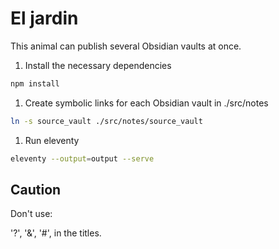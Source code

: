 # El jardin

This animal can publish several Obsidian vaults at once.

1. Install the necessary dependencies

```sh
npm install
```

1. Create symbolic links for each Obsidian vault in ./src/notes

```sh
ln -s source_vault ./src/notes/source_vault
```

1. Run eleventy

```sh
eleventy --output=output --serve
```

## Caution

Don't use:

'?', '&', '#', in the titles. 